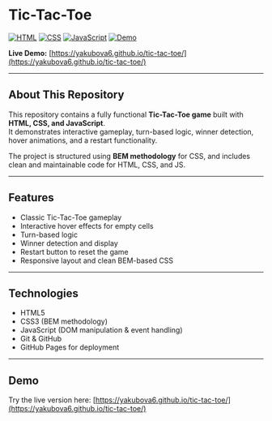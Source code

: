 # Tic-Tac-Toe
[![HTML](https://img.shields.io/badge/HTML-%23E34F26.svg?logo=html5&logoColor=white)](#)
[![CSS](https://img.shields.io/badge/CSS-639?logo=css&logoColor=fff)](#)
[![JavaScript](https://img.shields.io/badge/JavaScript-F7DF1E?logo=javascript&logoColor=000)](#)
[![Demo](https://img.shields.io/badge/Demo-ClickHere-brightgreen)](https://yakubova6.github.io/tic-tac-toe/)

**Live Demo:** [https://yakubova6.github.io/tic-tac-toe/](https://yakubova6.github.io/tic-tac-toe/)

---

## About This Repository
This repository contains a fully functional **Tic-Tac-Toe game** built with **HTML, CSS, and JavaScript**.  
It demonstrates interactive gameplay, turn-based logic, winner detection, hover animations, and a restart functionality.  

The project is structured using **BEM methodology** for CSS, and includes clean and maintainable code for HTML, CSS, and JS.

---

## Features
- Classic Tic-Tac-Toe gameplay
- Interactive hover effects for empty cells
- Turn-based logic
- Winner detection and display
- Restart button to reset the game
- Responsive layout and clean BEM-based CSS

---

## Technologies
- HTML5
- CSS3 (BEM methodology)
- JavaScript (DOM manipulation & event handling)
- Git & GitHub
- GitHub Pages for deployment

---

## Demo
Try the live version here: [https://yakubova6.github.io/tic-tac-toe/](https://yakubova6.github.io/tic-tac-toe/)